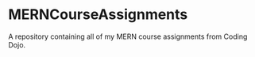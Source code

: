 # MERNCourseAssignments
A repository containing all of my MERN course assignments from Coding Dojo.
